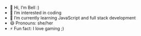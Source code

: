 - 👋 Hi, I’m Bell :)
- 👀 I’m interested in coding
- 🌱 I’m currently learning JavaScript and full stack development
- 😄 Pronouns: she/her
- ⚡ Fun fact: I love gaming ;)

<!---
bbell2411/bbell2411 is a ✨ special ✨ repository because its `README.md` (this file) appears on your GitHub profile.
You can click the Preview link to take a look at your changes.
--->
